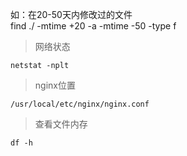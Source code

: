 如：在20-50天内修改过的文件   
find ./ -mtime +20 -a -mtime -50 -type f
> 网络状态
```
netstat -nplt
```
> nginx位置
```
/usr/local/etc/nginx/nginx.conf
```
> 查看文件内存
```
df -h
```
